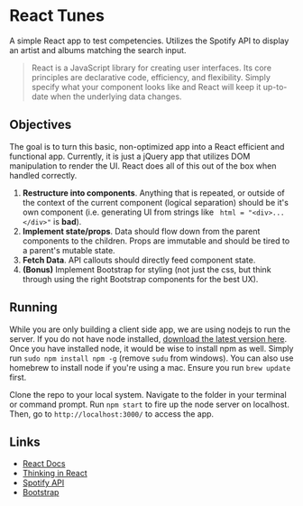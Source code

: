 # React Tunes
A simple React app to test competencies. Utilizes the Spotify API to display an artist and albums matching the search input.

> React is a JavaScript library for creating user interfaces. Its core principles are declarative code, efficiency, and flexibility. Simply specify what your component looks like and React will keep it up-to-date when the underlying data changes.

## Objectives
The goal is to turn this basic, non-optimized app into a React efficient and functional app. Currently, it is just a jQuery app that utilizes DOM manipulation to render the UI. React does all of this out of the box when handled correctly.

1. **Restructure into components**.
  Anything that is repeated, or outside of the context of the current component (logical separation) should be it's own component (i.e. generating UI from strings like ` html = "<div>...</div>"` is **bad**).
2. **Implement state/props**.
  Data should flow down from the parent components to the children. Props are immutable and should be tired to a parent's mutable state.
3. **Fetch Data**.
  API callouts should directly feed component state.
4. **(Bonus)** Implement Bootstrap for styling (not just the css, but think through using the right Bootstrap components for the best UX).

## Running

While you are only building a client side app, we are using nodejs to run the server. If you do not have node installed, [download the latest version here](https://nodejs.org/en/). Once you have installed node, it would be wise to install npm as well. Simply run `sudo npm install npm -g` (remove `sudu` from windows). You can also use homebrew to install node if you're using a mac. Ensure you run `brew update` first.

Clone the repo to your local system. Navigate to the folder in your terminal or command prompt. Run `npm start` to fire up the node server on localhost. Then, go to `http://localhost:3000/` to access the app.

## Links

- [React Docs](https://facebook.github.io/react/docs/getting-started.html)
- [Thinking in React](https://facebook.github.io/react/docs/thinking-in-react.html)
- [Spotify API](https://developer.spotify.com/web-api/search-item/)
- [Bootstrap](http://getbootstrap.com/components/)
